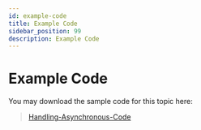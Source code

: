 ```yaml
---
id: example-code
title: Example Code
sidebar_position: 99
description: Example Code
---
```


# Example Code

You may download the sample code for this topic here:

> [Handling-Asynchronous-Code](https://github.com/WPFoundations-Examples/Handling-Asynchronous-Code)
